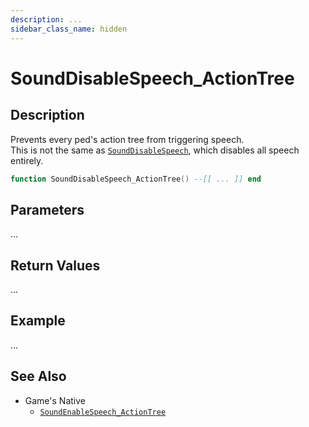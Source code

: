 ```yaml
---
description: ...
sidebar_class_name: hidden
---
```


# SoundDisableSpeech_ActionTree

## Description

Prevents every ped's action tree from triggering speech.
<br/>This is not the same as [`SoundDisableSpeech`](https://bully-scripting.vercel.app/docs/game-reference/global-functions/SoundDisableSpeech), which disables all speech entirely.

```lua
function SoundDisableSpeech_ActionTree() --[[ ... ]] end
```

## Parameters

...

## Return Values

...

## Example

...

## See Also

- Game's Native
  - [`SoundEnableSpeech_ActionTree`](https://bully-scripting.vercel.app/docs/game-reference/global-functions/SoundEnableSpeech_ActionTree)
